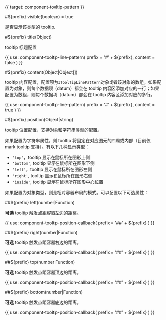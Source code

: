{{ target: component-tooltip-pattern }}

<!-- ITooltipPattern -->

#${prefix} visible(boolean) = true

是否显示该类型的 tooltip。

#${prefix} title(Object)

tooltip 标题配置

{{ use: component-tooltip-line-pattern(
  prefix = '#' + ${prefix},
  content = false
) }}

#${prefix} content(Object|Object[])

tooltip 内容配置，配置项为`IToolTipLinePattern`对象或者该对象的数组。如果配置为对象，则每个数据项（datum）都会在 tooltip 内容区添加对应的一行；如果配置为数组，则每个数据项（datum）都会在 tooltip 内容区添加对应的多行。

{{ use: component-tooltip-line-pattern(
  prefix = '#' + ${prefix},
  content = true
) }}

#${prefix} position(Object|string)

tooltip 位置配置，支持对象和字符串类型的配置。

如果配置为字符串属性，则 tooltip 将固定在对应图元的四周或内部（目前仅 mark tooltip 支持）。有以下几种显示类型：

- `'top'`，tooltip 显示在鼠标所在图形上侧
- `'bottom'`, tooltip 显示在鼠标所在图形下侧
- `'left'`，tooltip 显示在鼠标所在图形左侧
- `'right'`, tooltip 显示在鼠标所在图形右侧
- `'inside'`, tooltip 显示在鼠标所在图形中心位置

如果配置为对象类型，则是相对容器布局的模式。可以配置以下可选属性：

##${prefix} left(number|Function)

**可选** tooltip 触发点距容器左边的距离。

{{ use: component-tooltip-position-callback(
  prefix = '##' + ${prefix}
) }}

##${prefix} right(number|Function)

**可选** tooltip 触发点距容器右边的距离。

{{ use: component-tooltip-position-callback(
  prefix = '##' + ${prefix}
) }}

##${prefix} top(number|Function)

**可选** tooltip 触发点距容器顶边的距离。

{{ use: component-tooltip-position-callback(
  prefix = '##' + ${prefix}
) }}

##${prefix} bottom(number|Function)

**可选** tooltip 触发点距容器底边的距离。

{{ use: component-tooltip-position-callback(
  prefix = '##' + ${prefix}
) }}

<!-- TODO: updateContent 等回调比较高阶且需求面比较小，是否推荐暴露给用户？ -->
